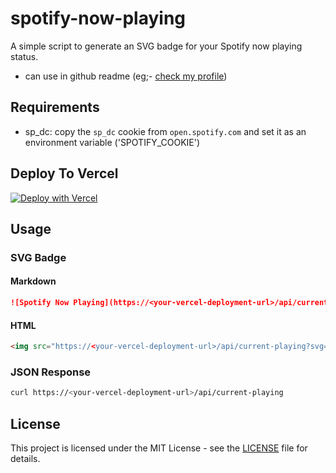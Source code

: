 # spotify-now-playing

A simple script to generate an SVG badge for your Spotify now playing status.

- can use in github readme (eg;- <a href='https://github/amarnathcjd'>check my profile</a>)

## Requirements

- sp_dc: copy the `sp_dc` cookie from `open.spotify.com` and set it as an environment variable ('SPOTIFY_COOKIE')

## Deploy To Vercel

[![Deploy with Vercel](https://vercel.com/button)](https://vercel.com/import/project?template=https://github.com/amarnathcjd/spotify-now-playing)

## Usage

### SVG Badge

#### Markdown
```markdown
![Spotify Now Playing](https://<your-vercel-deployment-url>/api/current-playing?svg=true)
```

#### HTML
```html
<img src="https://<your-vercel-deployment-url>/api/current-playing?svg=true" alt="Spotify Now Playing">
```

### JSON Response

```bash
curl https://<your-vercel-deployment-url>/api/current-playing
```

## License

This project is licensed under the MIT License - see the [LICENSE](LICENSE) file for details.


